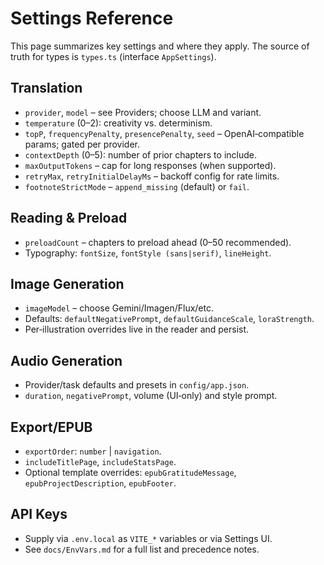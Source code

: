 # Settings Reference

This page summarizes key settings and where they apply. The source of truth for types is `types.ts` (interface `AppSettings`).

## Translation

- `provider`, `model` – see Providers; choose LLM and variant.
- `temperature` (0–2): creativity vs. determinism.
- `topP`, `frequencyPenalty`, `presencePenalty`, `seed` – OpenAI‑compatible params; gated per provider.
- `contextDepth` (0–5): number of prior chapters to include.
- `maxOutputTokens` – cap for long responses (when supported).
- `retryMax`, `retryInitialDelayMs` – backoff config for rate limits.
- `footnoteStrictMode` – `append_missing` (default) or `fail`.

## Reading & Preload

- `preloadCount` – chapters to preload ahead (0–50 recommended).
- Typography: `fontSize`, `fontStyle (sans|serif)`, `lineHeight`.

## Image Generation

- `imageModel` – choose Gemini/Imagen/Flux/etc.
- Defaults: `defaultNegativePrompt`, `defaultGuidanceScale`, `loraStrength`.
- Per‑illustration overrides live in the reader and persist.

## Audio Generation

- Provider/task defaults and presets in `config/app.json`.
- `duration`, `negativePrompt`, volume (UI‑only) and style prompt.

## Export/EPUB

- `exportOrder`: `number` | `navigation`.
- `includeTitlePage`, `includeStatsPage`.
- Optional template overrides: `epubGratitudeMessage`, `epubProjectDescription`, `epubFooter`.

## API Keys

- Supply via `.env.local` as `VITE_*` variables or via Settings UI.
- See `docs/EnvVars.md` for a full list and precedence notes.

